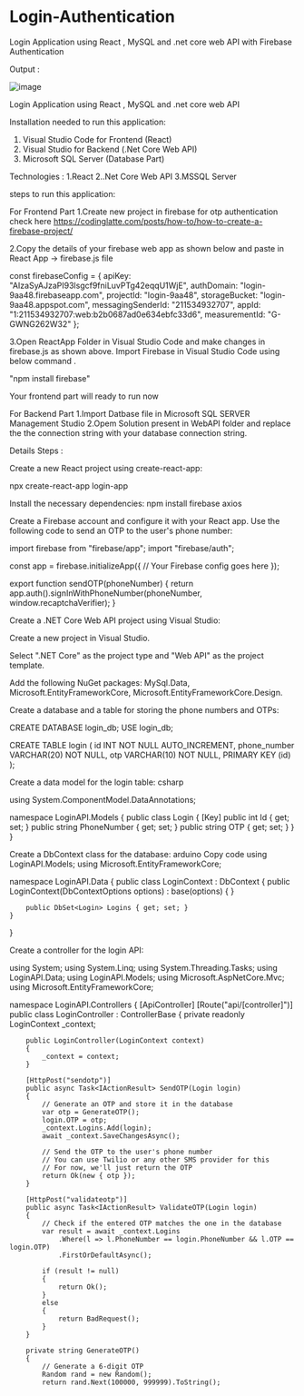 # Login-Authentication
Login Application using React , MySQL and .net core web API with Firebase Authentication

Output :

![image](https://github.com/Kbn-svg/Login-Authentication/assets/59970805/529f0a1e-4bb1-47f7-b8bc-57666b5a46c6)







Login Application using React , MySQL and .net core web API

Installation needed to run this application:
1. Visual Studio Code for Frontend (React)
2. Visual Studio for Backend (.Net Core Web API)
3. Microsoft SQL Server (Database Part)

Technologies :
1.React
2..Net Core Web API
3.MSSQL Server

steps to run this application:

For Frontend Part 
1.Create new project in firebase for otp authentication
check here https://codinglatte.com/posts/how-to/how-to-create-a-firebase-project/

2.Copy the details of your firebase web app  as shown below and paste in React App -> firebase.js file

const firebaseConfig = {
    apiKey: "AIzaSyAJzaPI93lsgcf9fniLuvPTg42eqqU1WjE",
    authDomain: "login-9aa48.firebaseapp.com",
    projectId: "login-9aa48",
    storageBucket: "login-9aa48.appspot.com",
    messagingSenderId: "211534932707",
    appId: "1:211534932707:web:b2b0687ad0e634ebfc33d6",
    measurementId: "G-GWNG262W32"
  };

3.Open ReactApp Folder in Visual Studio Code and make changes in firebase.js as shown above.
Import Firebase in Visual Studio Code using below command .

"npm install firebase"

Your frontend part will ready to run now

For Backend Part 
1.Import Datbase file in Microsoft SQL SERVER Management Studio
2.Opem Solution present in WebAPI folder and replace the  the connection string with your database connection string.


Details Steps :

Create a new React project using create-react-app:

npx create-react-app login-app


Install the necessary dependencies:
npm install firebase axios


Create a Firebase account and configure it with your React app. Use the following code to send an OTP to the user's phone number:

import firebase from "firebase/app";
import "firebase/auth";

const app = firebase.initializeApp({
  // Your Firebase config goes here
});

export function sendOTP(phoneNumber) {
  return app.auth().signInWithPhoneNumber(phoneNumber, window.recaptchaVerifier);
}


Create a .NET Core Web API project using Visual Studio:

Create a new project in Visual Studio.

Select ".NET Core" as the project type and "Web API" as the project template.

Add the following NuGet packages: 
MySql.Data, Microsoft.EntityFrameworkCore,
Microsoft.EntityFrameworkCore.Design.



Create a database and a table for storing the phone numbers and OTPs:

CREATE DATABASE login_db;
USE login_db;

CREATE TABLE login (
  id INT NOT NULL AUTO_INCREMENT,
  phone_number VARCHAR(20) NOT NULL,
  otp VARCHAR(10) NOT NULL,
  PRIMARY KEY (id)
);



Create a data model for the login table:
csharp

using System.ComponentModel.DataAnnotations;

namespace LoginAPI.Models
{
    public class Login
    {
        [Key]
        public int Id { get; set; }
        public string PhoneNumber { get; set; }
        public string OTP { get; set; }
    }
}



Create a DbContext class for the database:
arduino
Copy code
using LoginAPI.Models;
using Microsoft.EntityFrameworkCore;

namespace LoginAPI.Data
{
    public class LoginContext : DbContext
    {
        public LoginContext(DbContextOptions<LoginContext> options) : base(options)
        {
        }

        public DbSet<Login> Logins { get; set; }
    }
}
  
  
  
  
  
Create a controller for the login API:

using System;
using System.Linq;
using System.Threading.Tasks;
using LoginAPI.Data;
using LoginAPI.Models;
using Microsoft.AspNetCore.Mvc;
using Microsoft.EntityFrameworkCore;

namespace LoginAPI.Controllers
{
    [ApiController]
    [Route("api/[controller]")]
    public class LoginController : ControllerBase
    {
        private readonly LoginContext _context;

        public LoginController(LoginContext context)
        {
            _context = context;
        }

        [HttpPost("sendotp")]
        public async Task<IActionResult> SendOTP(Login login)
        {
            // Generate an OTP and store it in the database
            var otp = GenerateOTP();
            login.OTP = otp;
            _context.Logins.Add(login);
            await _context.SaveChangesAsync();

            // Send the OTP to the user's phone number
            // You can use Twilio or any other SMS provider for this
            // For now, we'll just return the OTP
            return Ok(new { otp });
        }

        [HttpPost("validateotp")]
        public async Task<IActionResult> ValidateOTP(Login login)
        {
            // Check if the entered OTP matches the one in the database
            var result = await _context.Logins
                .Where(l => l.PhoneNumber == login.PhoneNumber && l.OTP == login.OTP)
                .FirstOrDefaultAsync();

            if (result != null)
            {
                return Ok();
            }
            else
            {
                return BadRequest();
            }
        }

        private string GenerateOTP()
        {
            // Generate a 6-digit OTP
            Random rand = new Random();
            return rand.Next(100000, 999999).ToString();
       
